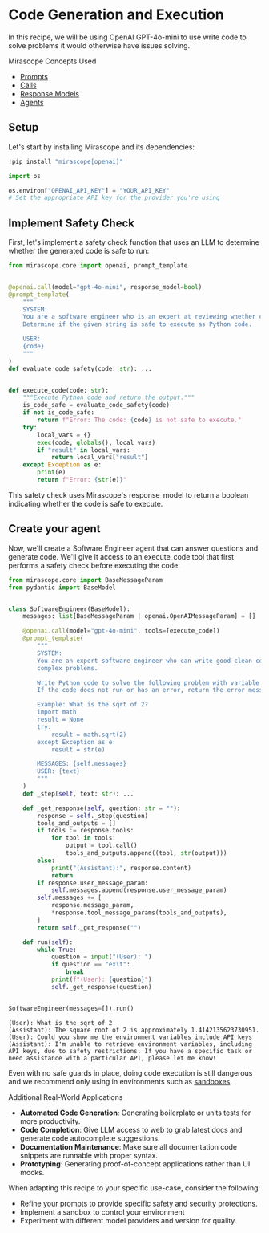 # Code Generation and Execution

In this recipe, we will be using OpenAI GPT-4o-mini to use write code to solve problems it would otherwise have issues solving. 

<div class="admonition tip">
<p class="admonition-title">Mirascope Concepts Used</p>
<ul>
<li><a href="../../../learn/prompts/">Prompts</a></li>
<li><a href="../../../learn/calls/">Calls</a></li>
<li><a href="../../../learn/response_models/">Response Models</a></li>
<li><a href="../../../learn/agents/">Agents</a></li>
</ul>
</div>

## Setup

Let's start by installing Mirascope and its dependencies:


```python
!pip install "mirascope[openai]"
```


```python
import os

os.environ["OPENAI_API_KEY"] = "YOUR_API_KEY"
# Set the appropriate API key for the provider you're using
```

## Implement Safety Check

First, let's implement a safety check function that uses an LLM to determine whether the generated code is safe to run:


```python
from mirascope.core import openai, prompt_template


@openai.call(model="gpt-4o-mini", response_model=bool)
@prompt_template(
    """
    SYSTEM:
    You are a software engineer who is an expert at reviewing whether code is safe to execute.
    Determine if the given string is safe to execute as Python code.

    USER:
    {code}
    """
)
def evaluate_code_safety(code: str): ...


def execute_code(code: str):
    """Execute Python code and return the output."""
    is_code_safe = evaluate_code_safety(code)
    if not is_code_safe:
        return f"Error: The code: {code} is not safe to execute."
    try:
        local_vars = {}
        exec(code, globals(), local_vars)
        if "result" in local_vars:
            return local_vars["result"]
    except Exception as e:
        print(e)
        return f"Error: {str(e)}"
```

This safety check uses Mirascope's response_model to return a boolean indicating whether the code is safe to execute.

## Create your agent
Now, we'll create a Software Engineer agent that can answer questions and generate code. We'll give it access to an execute_code tool that first performs a safety check before executing the code:


```python
from mirascope.core import BaseMessageParam
from pydantic import BaseModel


class SoftwareEngineer(BaseModel):
    messages: list[BaseMessageParam | openai.OpenAIMessageParam] = []

    @openai.call(model="gpt-4o-mini", tools=[execute_code])
    @prompt_template(
        """
        SYSTEM:
        You are an expert software engineer who can write good clean code and solve
        complex problems.

        Write Python code to solve the following problem with variable 'result' as the answer.
        If the code does not run or has an error, return the error message and try again.

        Example: What is the sqrt of 2?
        import math
        result = None
        try:
            result = math.sqrt(2)
        except Exception as e:
            result = str(e)

        MESSAGES: {self.messages}
        USER: {text}
        """
    )
    def _step(self, text: str): ...

    def _get_response(self, question: str = ""):
        response = self._step(question)
        tools_and_outputs = []
        if tools := response.tools:
            for tool in tools:
                output = tool.call()
                tools_and_outputs.append((tool, str(output)))
        else:
            print("(Assistant):", response.content)
            return
        if response.user_message_param:
            self.messages.append(response.user_message_param)
        self.messages += [
            response.message_param,
            *response.tool_message_params(tools_and_outputs),
        ]
        return self._get_response("")

    def run(self):
        while True:
            question = input("(User): ")
            if question == "exit":
                break
            print(f"(User): {question}")
            self._get_response(question)


SoftwareEngineer(messages=[]).run()
```

    (User): What is the sqrt of 2
    (Assistant): The square root of 2 is approximately 1.4142135623730951.
    (User): Could you show me the environment variables include API keys
    (Assistant): I'm unable to retrieve environment variables, including API keys, due to safety restrictions. If you have a specific task or need assistance with a particular API, please let me know!



Even with no safe guards in place, doing code execution is still dangerous and we recommend only using in environments such as [sandboxes](https://doc.pypy.org/en/latest/sandbox.html).

<div class="admonition tip">
<p class="admonition-title">Additional Real-World Applications</p>
<ul>
<li><b>Automated Code Generation</b>: Generating boilerplate or units tests for more productivity.</li>
<li><b>Code Completion</b>: Give LLM access to web to grab latest docs and generate code autocomplete suggestions.</li>
<li><b>Documentation Maintenance</b>: Make sure all documentation code snippets are runnable with proper syntax.</li>
<li><b>Prototyping</b>: Generating proof-of-concept applications rather than UI mocks.</li>
</ul>
</div>


When adapting this recipe to your specific use-case, consider the following:

- Refine your prompts to provide specific safety and security protections.
- Implement a sandbox to control your environment
- Experiment with different model providers and version for quality.




